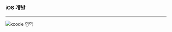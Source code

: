 ### iOS 개발

---

![xcode 영역](https://mblogthumb-phinf.pstatic.net/MjAxNzA3MDZfMTc5/MDAxNDk5MzI3NzQyMTY4.QuMilUP_AOwiy08FWjWZSgcuxSzGd9_oWimIJZTZuXUg.HH5BCZJeILpIwenPkGbBfd3buI8ggr-xIoLruX3WeSIg.PNG.sqlpro/Pasted_Graphic.png?type=w2)

